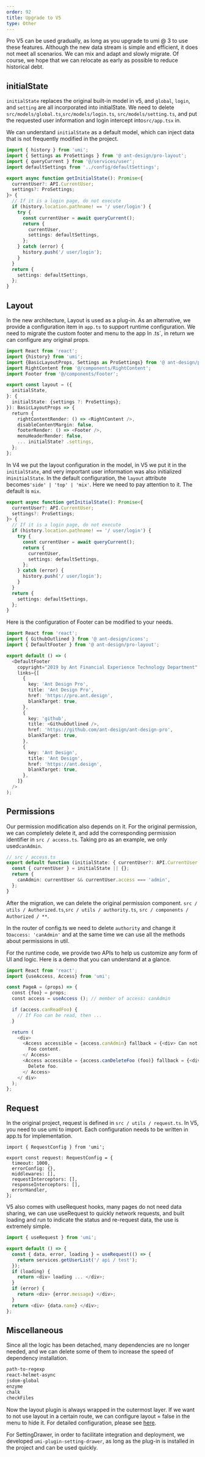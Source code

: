 ```yaml
---
order: 92
title: Upgrade to V5
type: Other
---
```


Pro V5 can be used gradually, as long as you upgrade to umi @ 3 to use these features. Although the new data stream is simple and efficient, it does not meet all scenarios. We can mix and adapt and slowly migrate. Of course, we hope that we can relocate as early as possible to reduce historical debt.

## initialState

`initialState` replaces the original built-in model in v5, and `global`, `login`, and `setting` are all incorporated into initialState. We need to delete `src/models/global.ts`,`src/models/login.ts`, `src/models/setting.ts`, and put the requested user information and login intercept into`src/app.tsx` in.

We can understand `initialState` as a default model, which can inject data that is not frequently modified in the project.

```ts
import { history } from 'umi';
import { Settings as ProSettings } from '@ ant-design/pro-layout';
import { queryCurrent } from '@/services/user';
import defaultSettings from '../config/defaultSettings';

export async function getInitialState(): Promise<{
  currentUser?: API.CurrentUser;
  settings?: ProSettings;
}> {
  // If it is a login page, do not execute
  if (history.location.pathname! == '/ user/login') {
    try {
      const currentUser = await queryCurrent();
      return {
        currentUser,
        settings: defaultSettings,
      };
    } catch (error) {
      history.push('/ user/login');
    }
  }
  return {
    settings: defaultSettings,
  };
}
```

## Layout

In the new architecture, Layout is used as a plug-in. As an alternative, we provide a configuration item in `app.ts` to support runtime configuration. We need to migrate the custom footer and menu to the app In .ts`, in return we can configure any original props.

```typescript
import React from 'react';
import {history} from 'umi';
import {BasicLayoutProps, Settings as ProSettings} from '@ ant-design/pro-layout';
import RightContent from '@/components/RightContent';
import Footer from '@/components/Footer';

export const layout = ({
  initialState,
}: {
  initialState: {settings ?: ProSettings};
}): BasicLayoutProps => {
  return {
    rightContentRender: () => <RightContent />,
    disableContentMargin: false,
    footerRender: () => <Footer />,
    menuHeaderRender: false,
    ... initialState? .settings,
  };
};
```

In V4 we put the layout configuration in the model, in V5 we put it in the `initialState`, and very important user information was also initialized in`initialState`. In the default configuration, the `layout` attribute becomes`'side' | 'top' | 'mix'`. Here we need to pay attention to it. The default is `mix`.

```typescript
export async function getInitialState(): Promise<{
  currentUser?: API.CurrentUser;
  settings?: ProSettings;
}> {
  // If it is a login page, do not execute
  if (history.location.pathname! == '/ user/login') {
    try {
      const currentUser = await queryCurrent();
      return {
        currentUser,
        settings: defaultSettings,
      };
    } catch (error) {
      history.push('/ user/login');
    }
  }
  return {
    settings: defaultSettings,
  };
}
```

Here is the configuration of Footer can be modified to your needs.

```ts
import React from 'react';
import { GithubOutlined } from '@ ant-design/icons';
import { DefaultFooter } from '@ ant-design/pro-layout';

export default () => (
  <DefaultFooter
    copyright="2019 by Ant Financial Experience Technology Department"
    links={[
      {
        key: 'Ant Design Pro',
        title: 'Ant Design Pro',
        href: 'https://pro.ant.design',
        blankTarget: true,
      },
      {
        key: 'github',
        title: <GithubOutlined />,
        href: 'https://github.com/ant-design/ant-design-pro',
        blankTarget: true,
      },
      {
        key: 'Ant Design',
        title: 'Ant Design',
        href: 'https://ant.design',
        blankTarget: true,
      },
    ]}
  />
);
```

## Permissions

Our permission modification also depends on it. For the original permission, we can completely delete it, and add the corresponding permission identifier in `src / access.ts`. Taking pro as an example, we only used`canAdmin`.

```typescript
// src / access.ts
export default function (initialState: { currentUser?: API.CurrentUser | undefined }) {
  const { currentUser } = initialState || {};
  return {
    canAdmin: currentUser && currentUser.access === 'admin',
  };
}
```

After the migration, we can delete the original permission component. `src / utils / Authorized.ts`,`src / utils / authority.ts`, `src / components / Authorized / **`.

In the router of config.ts we need to delete `authority` and change it to`access: 'canAdmin'` and at the same time we can use all the methods about permissions in util.

For the runtime code, we provide two APIs to help us customize any form of UI and logic. Here is a demo that you can understand at a glance.

```typescript
import React from 'react';
import {useAccess, Access} from 'umi';

const PageA = (props) => {
  const {foo} = props;
  const access = useAccess (); // member of access: canAdmin

  if (access.canReadFoo) {
    // If Foo can be read, then ...
  }

  return (
    <div>
      <Access accessible = {access.canAdmin} fallback = {<div> Can not read foo content. </ Div>}>
        Foo content.
      </ Access>
      <Access accessible = {access.canDeleteFoo (foo)} fallback = {<div> Can not delete foo. </ Div>}>
        Delete foo.
      </ Access>
    </ div>
  );
};
```

## Request

In the original project, request is defined in `src / utils / request.ts`. In V5, you need to use umi to import. Each configuration needs to be written in app.ts for implementation.

```tsx
import { RequestConfig } from 'umi';

export const request: RequestConfig = {
  timeout: 1000,
  errorConfig: {},
  middlewares: [],
  requestInterceptors: [],
  responseInterceptors: [],
  errorHandler,
};
```

V5 also comes with useRequest hooks, many pages do not need data sharing, we can use useRequest to quickly network requests, and built loading and run to indicate the status and re-request data, the use is extremely simple.

```ts
import { useRequest } from 'umi';

export default () => {
  const { data, error, loading } = useRequest(() => {
    return services.getUserList('/ api / test');
  });
  if (loading) {
    return <div> loading ... </div>;
  }
  if (error) {
    return <div> {error.message} </div>;
  }
  return <div> {data.name} </div>;
};
```

## Miscellaneous

Since all the logic has been detached, many dependencies are no longer needed, and we can delete some of them to increase the speed of dependency installation.

```bash
path-to-regexp
react-helmet-async
jsdom-global
enzyme
chalk
checkFiles
```

Now the layout plugin is always wrapped in the outermost layer. If we want to not use layout in a certain route, we can configure layout = false in the menu to hide it. For detailed configuration, please see [here](https://umijs.org/zh-CN/plugins/plugin-layout#layout).

For SettingDrawer, in order to facilitate integration and deployment, we developed `umi-plugin-setting-drawer`, as long as the plug-in is installed in the project and can be used quickly.
